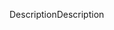 <span data-ttu-id="56e60-101">Description</span><span class="sxs-lookup"><span data-stu-id="56e60-101">Description</span></span>
